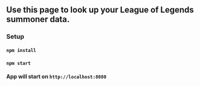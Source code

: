 ## Use this page to look up your League of Legends summoner data.

### Setup

#### `npm install`

#### `npm start`

#### App will start on `http://localhost:8080`